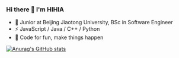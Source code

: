 ### Hi there 👋 I'm HIHIA
- 🏫 Junior at Beijing Jiaotong University, BSc in Software Engineer
- ⚡ JavaScript / Java / C++ / Python
- 💬 Code for fun, make things happen

[![Anurag's GitHub stats](https://github-readme-stats-blue-nu.vercel.app/api?username=YTGhost&count_private=true&show_icons=true)](https://github.com/YTGhost/github-readme-stats)
